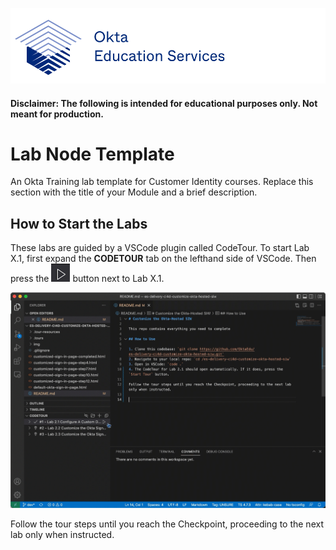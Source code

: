 [![Okta Training](./.tour-resources/oktaeduservices.png "Okta Education Services")](https://www.okta.com/services/training/)

#### Disclaimer: The following is intended for educational purposes only. Not meant for production.

# Lab Node Template

An Okta Training lab template for Customer Identity courses. Replace this section with the title of your Module and a brief description.

## How to Start the Labs

These labs are guided by a VSCode plugin called CodeTour. To start Lab X.1, first expand the **CODETOUR** tab on the lefthand side of VSCode. Then press the ![Start Tour](./.tour-resources/play.png) button next to Lab X.1.

![Start Code Tour](./.tour-resources/start-tour.gif)

Follow the tour steps until you reach the Checkpoint, proceeding to the next lab only when instructed.
